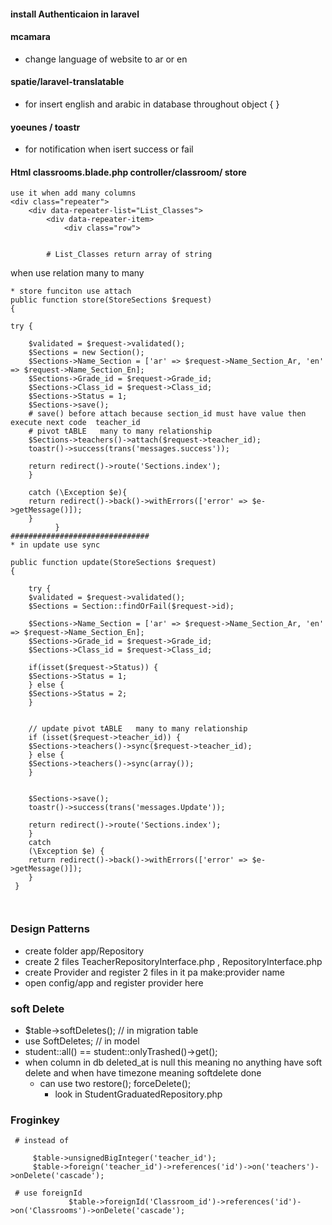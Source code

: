 #### install Authenticaion in laravel

#### mcamara

* change language of website to ar or en

#### spatie/laravel-translatable

* for insert english and arabic in database throughout object { }

#### yoeunes / toastr

* for notification when isert success or fail
#### Html   classrooms.blade.php   controller/classroom/ store
```angular2html
use it when add many columns
<div class="repeater">
    <div data-repeater-list="List_Classes">
        <div data-repeater-item>
            <div class="row">

        
        # List_Classes return array of string
```
when use relation many to many
```angular2html
* store funciton use attach
public function store(StoreSections $request)
{

try {

    $validated = $request->validated();
    $Sections = new Section();
    $Sections->Name_Section = ['ar' => $request->Name_Section_Ar, 'en' => $request->Name_Section_En];
    $Sections->Grade_id = $request->Grade_id;
    $Sections->Class_id = $request->Class_id;
    $Sections->Status = 1;
    $Sections->save();
    # save() before attach because section_id must have value then execute next code  teacher_id
    # pivot tABLE   many to many relationship
    $Sections->teachers()->attach($request->teacher_id);
    toastr()->success(trans('messages.success'));
    
    return redirect()->route('Sections.index');
    }
    
    catch (\Exception $e){
    return redirect()->back()->withErrors(['error' => $e->getMessage()]);
    }
          }
###############################
* in update use sync

public function update(StoreSections $request)
{
    
    try {
    $validated = $request->validated();
    $Sections = Section::findOrFail($request->id);
    
    $Sections->Name_Section = ['ar' => $request->Name_Section_Ar, 'en' => $request->Name_Section_En];
    $Sections->Grade_id = $request->Grade_id;
    $Sections->Class_id = $request->Class_id;
    
    if(isset($request->Status)) {
    $Sections->Status = 1;
    } else {
    $Sections->Status = 2;
    }
    
    
    // update pivot tABLE   many to many relationship
    if (isset($request->teacher_id)) {
    $Sections->teachers()->sync($request->teacher_id);
    } else {
    $Sections->teachers()->sync(array());
    }
    
    
    $Sections->save();
    toastr()->success(trans('messages.Update'));
    
    return redirect()->route('Sections.index');
    }
    catch
    (\Exception $e) {
    return redirect()->back()->withErrors(['error' => $e->getMessage()]);
    }
 }



```
### Design Patterns
* create folder app/Repository
* create 2 files      TeacherRepositoryInterface.php , RepositoryInterface.php
* create Provider and register 2 files in it    pa make:provider name
* open config/app  and register provider here


### soft Delete
* $table->softDeletes();   // in migration table
* use SoftDeletes;         // in model
* student::all()  == student::onlyTrashed()->get();
* when column in db  deleted_at is null  this meaning no anything have soft delete and when have timezone meaning softdelete done 
  * can use two   restore();   forceDelete();
    * look in StudentGraduatedRepository.php


### Froginkey
   ```
    # instead of
    
        $table->unsignedBigInteger('teacher_id');
        $table->foreign('teacher_id')->references('id')->on('teachers')->onDelete('cascade');
    
    # use foreignId
                $table->foreignId('Classroom_id')->references('id')->on('Classrooms')->onDelete('cascade');

   ```
